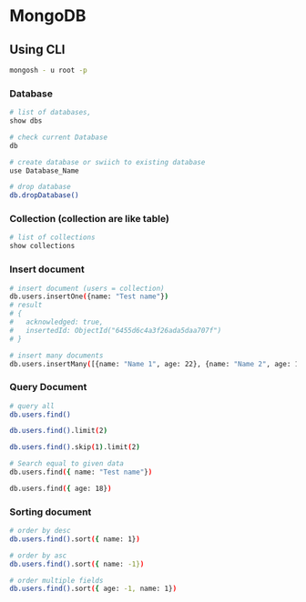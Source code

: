 # MongoDB

## Using CLI
``` bash
mongosh - u root -p
```

### Database
``` bash
# list of databases,
show dbs

# check current Database
db

# create database or swiich to existing database
use Database_Name

# drop database
db.dropDatabase()
```

### Collection (collection are like table)
``` bash
# list of collections
show collections
```

### Insert document
``` bash
# insert document (users = collection)
db.users.insertOne({name: "Test name"})
# result
# {
#   acknowledged: true,
#   insertedId: ObjectId("6455d6c4a3f26ada5daa707f")
# }

# insert many documents
db.users.insertMany([{name: "Name 1", age: 22}, {name: "Name 2", age: 18}])
```

### Query Document
``` bash
# query all
db.users.find()

db.users.find().limit(2)

db.users.find().skip(1).limit(2)

# Search equal to given data
db.users.find({ name: "Test name"})

db.users.find({ age: 18})
```

### Sorting document
``` bash
# order by desc
db.users.find().sort({ name: 1})

# order by asc
db.users.find().sort({ name: -1})

# order multiple fields
db.users.find().sort({ age: -1, name: 1})
```